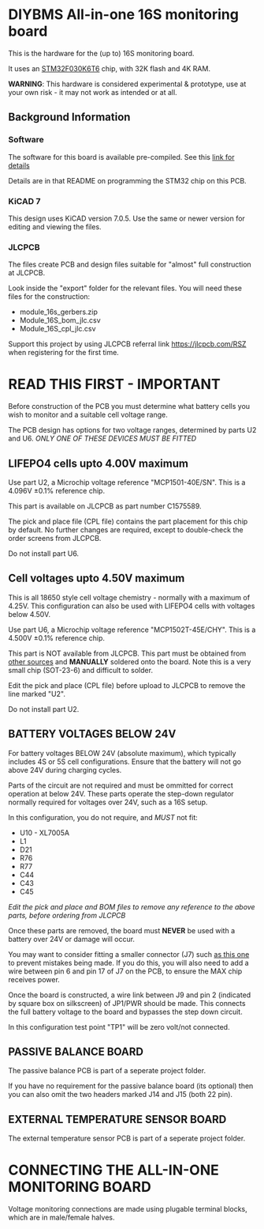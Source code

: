 # DIYBMS All-in-one 16S monitoring board

This is the hardware for the (up to) 16S monitoring board.

It uses an [STM32F030K6T6](https://www.st.com/en/microcontrollers-microprocessors/stm32f030k6.html) chip, with 32K flash and 4K RAM.

**WARNING**: This hardware is considered experimental & prototype, use at your own risk - it may not work as intended or at all.

## Background Information
### Software
The software for this board is available pre-compiled.  See this [link for details](https://github.com/stuartpittaway/diyBMSv4ESP32/tree/all-in-one/STM32All-In-One#readme)

Details are in that README on programming the STM32 chip on this PCB.

### KiCAD 7
This design uses KiCAD version 7.0.5.  Use the same or newer version for editing and viewing the files.

### JLCPCB
The files create PCB and design files suitable for "almost" full construction at JLCPCB.  

Look inside the "export" folder for the relevant files.  You will need these files for the construction:

* module_16s_gerbers.zip
* Module_16S_bom_jlc.csv
* Module_16S_cpl_jlc.csv

Support this project by using JLCPCB referral link
https://jlcpcb.com/RSZ
when registering for the first time.

# READ THIS FIRST - IMPORTANT

Before construction of the PCB you must determine what battery cells you wish to monitor and a suitable cell voltage range.

The PCB design has options for two voltage ranges, determined by parts U2 and U6.  *ONLY ONE OF THESE DEVICES MUST BE FITTED*

## LIFEPO4 cells upto 4.00V maximum

Use part U2, a Microchip voltage reference "MCP1501-40E/SN".  This is a 4.096V ±0.1% reference chip.

This part is available on JLCPCB as part number C1575589.

The pick and place file (CPL file) contains the part placement for this chip by default.  No further changes are required, except to double-check the order screens from JLCPCB.

Do not install part U6.

## Cell voltages upto 4.50V maximum

This is all 18650 style cell voltage chemistry - normally with a maximum of 4.25V.  This configuration can also be used with LIFEPO4 cells with voltages below 4.50V.

Use part U6, a Microchip voltage reference "MCP1502T-45E/CHY".   This is a 4.500V ±0.1% reference chip.

This part is NOT available from JLCPCB.  This part must be obtained from [other sources](https://www.digikey.co.uk/en/products/detail/microchip-technology/MCP1502T-45E-CHY/16549208) and **MANUALLY** soldered onto the board.  Note this is a very small chip (SOT-23-6) and difficult to solder.

Edit the pick and place (CPL file) before upload to JLCPCB to remove the line marked "U2".

Do not install part U2.

## BATTERY VOLTAGES BELOW 24V

For battery voltages BELOW 24V (absolute maximum), which typically includes 4S or 5S cell configurations.  Ensure that the battery will not go above 24V during charging cycles.

Parts of the circuit are not required and must be ommitted for correct operation at below 24V.  These parts operate the step-down regulator normally required for voltages over 24V, such as a 16S setup.  

In this configuration, you do not require, and *MUST* not fit:

* U10 - XL7005A
* L1
* D21
* R76
* R77
* C44
* C43
* C45

*Edit the pick and place and BOM files to remove any reference to the above parts, before ordering from JLCPCB*

Once these parts are removed, the board must **NEVER** be used with a battery over 24V or damage will occur.

You may want to consider fitting a smaller connector (J7) such [as this one](https://www.lcsc.com/product-detail/Pluggable-System-Terminal-Block_Ningbo-Kangnex-Elec-WJ15EDGRC-3-81-6P_C7246.html) to prevent mistakes being made.  If you do this, you will also need to add a wire between pin 6 and pin 17 of J7 on the PCB, to ensure the MAX chip receives power.

Once the board is constructed, a wire link between J9 and pin 2  (indicated by square box on silkscreen) of JP1/PWR should be made.  This connects the full battery voltage to the board and bypasses the step down circuit.

In this configuration test point "TP1" will be zero volt/not connected.


## PASSIVE BALANCE BOARD

The passive balance PCB is part of a seperate project folder.

If you have no requirement for the passive balance board (its optional) then you can also omit the two headers marked J14 and J15 (both 22 pin).

## EXTERNAL TEMPERATURE SENSOR BOARD

The external temperature sensor PCB is part of a seperate project folder.

# CONNECTING THE ALL-IN-ONE MONITORING BOARD

Voltage monitoring connections are made using plugable terminal blocks, which are in male/female halves.


